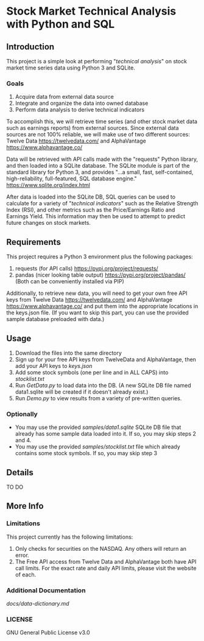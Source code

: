 # Stock Market Technical Analysis with Python and SQL

## Introduction
This project is a simple look at performing "_technical analysis_" on stock market time series data using Python 3 and SQLite.

### Goals
1. Acquire data from external data source
2. Integrate and organize the data into owned database
3. Perform data analysis to derive technical indicators

To accomplish this, we will retrieve time series (and other stock market data such as earnings reports) from external sources. Since external data sources are not 100% reliable, we will make use of two different sources: Twelve Data https://twelvedata.com/ and AlphaVantage https://www.alphavantage.co/

Data will be retrieved with API calls made with the "requests" Python library, and then loaded into a SQLite database. The SQLite module is part of the standard library for Python 3, and provides "...a small, fast, self-contained, high-reliability, full-featured, SQL database engine." https://www.sqlite.org/index.html

After data is loaded into the SQLite DB, SQL queries can be used to calculate for a variety of "_technical indicators_" such as the Relative Strength Index (RSI), and other metrics such as the Price/Earnings Ratio and Earnings Yield. This information may then be used to attempt to predict future changes on stock markets.

## Requirements
This project requires a Python 3 environment plus the following packages:
1. requests (for API calls) https://pypi.org/project/requests/
2. pandas (nicer looking table output) https://pypi.org/project/pandas/
(Both can be conveniently installed via PIP)

Additionally, to retrieve new data, you will need to get your own free API keys from Twelve Data https://twelvedata.com/ and AlphaVantage https://www.alphavantage.co/ and put them into the appropriate locations in the keys.json file.
(If you want to skip this part, you can use the provided sample database preloaded with data.)

## Usage
1. Download the files into the same directory
2. Sign up for your free API keys from TwelveData and AlphaVantage, then add your API keys to _keys.json_
3. Add some stock symbols (one per line and in ALL CAPS) into _stocklist.txt_
4. Run _GetData.py_ to load data into the DB. (A new SQLite DB file named data1.sqlite will be created if it doesn't already exist.)
5. Run _Demo.py_ to view results from a variety of pre-written queries.

### Optionally
* You may use the provided _samples/data1.sqlite_ SQLite DB file that already has some sample data loaded into it. If so, you may skip steps 2 and 4.
* You may use the provided _samples/stocklist.txt_ file which already contains some stock symbols. If so, you may skip step 3

## Details
TO DO

## More Info
### Limitations
This project currently has the following limitations:
1. Only checks for securities on the NASDAQ. Any others will return an error.
2. The Free API access from Twelve Data and AlphaVantage both have API call limits. For the exact rate and daily API limits, please visit the website of each.

### Additional Documentation
_docs/data-dictionary.md_

### LICENSE
GNU General Public License v3.0

